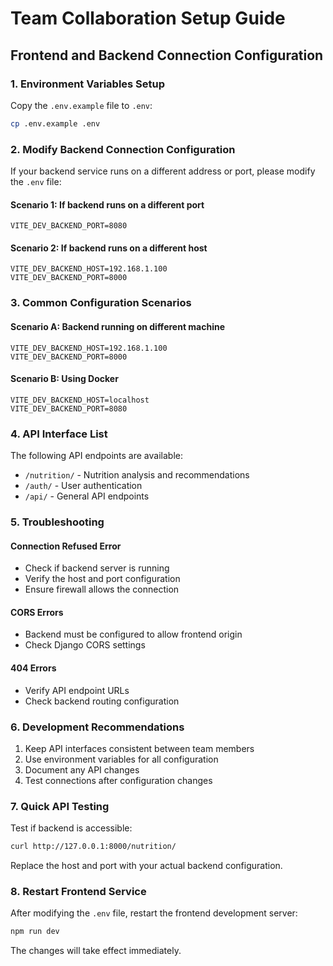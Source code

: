 # Team Collaboration Setup Guide

## Frontend and Backend Connection Configuration

### 1. Environment Variables Setup

Copy the `.env.example` file to `.env`:

```bash
cp .env.example .env
```

### 2. Modify Backend Connection Configuration

If your backend service runs on a different address or port, please modify the `.env` file:

#### Scenario 1: If backend runs on a different port
```env
VITE_DEV_BACKEND_PORT=8080
```

#### Scenario 2: If backend runs on a different host
```env
VITE_DEV_BACKEND_HOST=192.168.1.100
VITE_DEV_BACKEND_PORT=8000
```

### 3. Common Configuration Scenarios

#### Scenario A: Backend running on different machine
```env
VITE_DEV_BACKEND_HOST=192.168.1.100
VITE_DEV_BACKEND_PORT=8000
```

#### Scenario B: Using Docker
```env
VITE_DEV_BACKEND_HOST=localhost
VITE_DEV_BACKEND_PORT=8080
```

### 4. API Interface List

The following API endpoints are available:
- `/nutrition/` - Nutrition analysis and recommendations
- `/auth/` - User authentication
- `/api/` - General API endpoints

### 5. Troubleshooting

#### Connection Refused Error
- Check if backend server is running
- Verify the host and port configuration
- Ensure firewall allows the connection

#### CORS Errors
- Backend must be configured to allow frontend origin
- Check Django CORS settings

#### 404 Errors
- Verify API endpoint URLs
- Check backend routing configuration

### 6. Development Recommendations

1. Keep API interfaces consistent between team members
2. Use environment variables for all configuration
3. Document any API changes
4. Test connections after configuration changes

### 7. Quick API Testing

Test if backend is accessible:
```bash
curl http://127.0.0.1:8000/nutrition/
```

Replace the host and port with your actual backend configuration.

### 8. Restart Frontend Service

After modifying the `.env` file, restart the frontend development server:

```bash
npm run dev
```

The changes will take effect immediately.